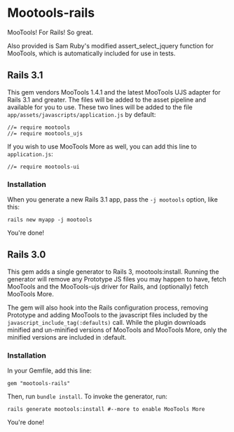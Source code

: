 # Mootools-rails

MooTools! For Rails! So great.

Also provided is Sam Ruby's modified assert_select_jquery function for MooTools, which is automatically included for use in tests.

## Rails 3.1

This gem vendors MooTools 1.4.1 and the latest MooTools UJS adapter for Rails 3.1 and greater. The files will be added to the asset pipeline and available for you to use. These two lines will be added to the file `app/assets/javascripts/application.js` by default:

    //= require mootools
    //= require mootools_ujs

If you wish to use MooTools More as well, you can add this line to `application.js`:

    //= require mootools-ui

### Installation

When you generate a new Rails 3.1 app, pass the `-j mootools` option, like this:

    rails new myapp -j mootools

You're done!

## Rails 3.0

This gem adds a single generator to Rails 3, mootools:install. Running the generator will remove any Prototype JS files you may happen to have, fetch MooTools and the MooTools-ujs driver for Rails, and (optionally) fetch MooTools More.

The gem will also hook into the Rails configuration process, removing Prototype and adding MooTools to the javascript files included by the `javascript_include_tag(:defaults)` call. While the plugin downloads minified and un-minified versions of MooTools and MooTools More, only the minified versions are included in :default.

### Installation

In your Gemfile, add this line:

    gem "mootools-rails"

Then, run `bundle install`. To invoke the generator, run:

    rails generate mootools:install #--more to enable MooTools More

You're done!
